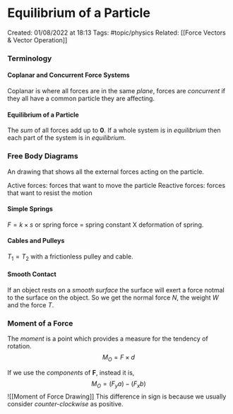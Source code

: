 # Equilibrium of a Particle
Created: 01/08/2022 at 18:13
Tags: #topic/physics 
Related: [[Force Vectors & Vector Operation]]

### Terminology
#### Coplanar and Concurrent Force Systems
Coplanar is where all forces are in the same *plane*, forces are *concurrent* if they all have a common particle they are affecting.

#### Equilibrium of a Particle
The *sum* of all forces add up to **0**.
If a whole system is in *equilibrium* then each part of the system is in *equilibrium*.

### Free Body Diagrams
An drawing that shows all the external forces acting on the particle.

Active forces: forces that want to move the particle
Reactive forces: forces that want to resist the motion

#### Simple Springs
$F = k \times s$ or spring force = spring constant X deformation of spring.

#### Cables and Pulleys
$T_1 = T_2$ with a frictionless pulley and cable.

#### Smooth Contact
If an object rests on a *smooth surface* the surface will exert a force notmal to the surface on the object. So we get the normal force $N$, the weight $W$ and the force $T$.

### Moment of a Force
The *moment* is a point which provides a measure for the tendency of rotation.
$$M_O = F \times d$$

If we use the *components* of **F**, instead it is,
$$M_O = (F_ya) - (F_x b)$$
![[Moment of Force Drawing]]
This difference in sign is because we usually consider *counter-clockwise* as positive. 